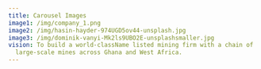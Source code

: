 ```yaml
---
title: Carousel Images
image1: /img/company_1.png
image2: /img/hasin-hayder-974UGD5ov44-unsplash.jpg
image3: /img/dominik-vanyi-Mk2ls9UBO2E-unsplashsmaller.jpg
vision: To build a world-className listed mining firm with a chain of
  large-scale mines across Ghana and West Africa.
---
```

